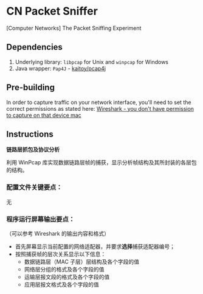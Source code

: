 # CN Packet Sniffer

[Computer Networks] The Packet Sniffing Experiment

## Dependencies

1. Underlying library: `libpcap` for Unix and `winpcap` for Windows
2. Java wrapper: `Pap4J` - [kaitoy/pcap4j](https://github.com/kaitoy/pcap4j)

## Pre-building

In order to capture traffic on your network interface, you'll need to set the correct permissions as stated here: [Wireshark - you don't have permission to capture on that device mac
](https://stackoverflow.com/questions/41126943/wireshark-you-dont-have-permission-to-capture-on-that-device-mac/42574321)

## Instructions

**链路层抓包及协议分析**

利用 WinPcap 库实现数据链路层帧的捕获，显示分析帧结构及其所封装的各层包的结构。

### 配置文件关键要点：

无

### 程序运行屏幕输出要点：

（可以参考 Wireshark 的输出内容和格式）

- 首先屏幕显示当前配置的网络适配器，并要求**选择**捕获适配器编号；
- 按照捕获帧的层次关系显示以下信息：
  - 数据链路层（MAC 子层）层结构及各个字段的值
  - 网络层分组的格式及各个字段的值
  - 运输层报文段的格式及各个字段的值
  - 应用层报文格式及各个字段的值